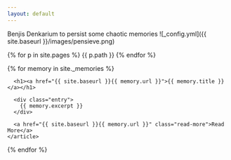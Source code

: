 ```yaml
---
layout: default
---
```

Benjis Denkarium to persist some chaotic memories
![_config.yml]({{ site.baseurl }}/images/pensieve.png)

{% for p in site.pages %}
{{ p.path }}
{% endfor %}

<div class="memories">
  {% for memory in site._memories %}
    <article class="memory">

      <h1><a href="{{ site.baseurl }}{{ memory.url }}">{{ memory.title }}</a></h1>

      <div class="entry">
        {{ memory.excerpt }}
      </div>

      <a href="{{ site.baseurl }}{{ memory.url }}" class="read-more">Read More</a>
    </article>
  {% endfor %}
</div>
